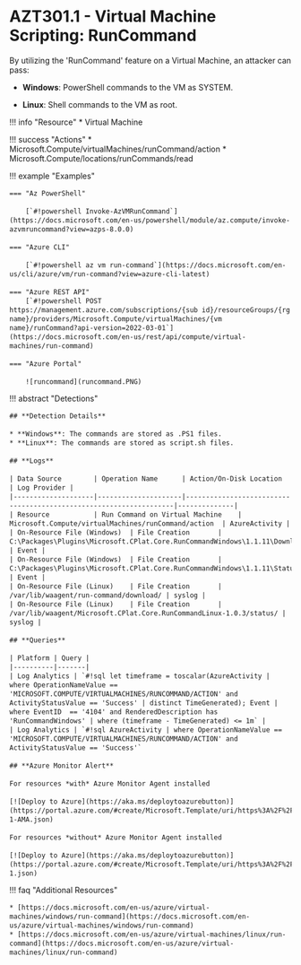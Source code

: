 # AZT301.1 - Virtual Machine Scripting: RunCommand

By utilizing the 'RunCommand' feature on a Virtual Machine, an attacker can pass:

* **Windows**: PowerShell commands to the VM as SYSTEM.

* **Linux**: Shell commands to the VM as root.

!!! info "Resource"
		* Virtual Machine

!!! success "Actions"
		* Microsoft.Compute/virtualMachines/runCommand/action
		* Microsoft.Compute/locations/runCommands/read

!!! example "Examples"
 
    === "Az PowerShell"

        [`#!powershell Invoke-AzVMRunCommand`](https://docs.microsoft.com/en-us/powershell/module/az.compute/invoke-azvmruncommand?view=azps-8.0.0)
		
    === "Azure CLI"

        [`#!powershell az vm run-command`](https://docs.microsoft.com/en-us/cli/azure/vm/run-command?view=azure-cli-latest)
		
    === "Azure REST API"	
		[`#!powershell POST https://management.azure.com/subscriptions/{sub id}/resourceGroups/{rg name}/providers/Microsoft.Compute/virtualMachines/{vm name}/runCommand?api-version=2022-03-01`](https://docs.microsoft.com/en-us/rest/api/compute/virtual-machines/run-command)

    === "Azure Portal"

        ![runcommand](runcommand.PNG)

!!! abstract "Detections"

	## **Detection Details**

	* **Windows**: The commands are stored as .PS1 files.
	* **Linux**: The commands are stored as script.sh files. 

	## **Logs** 

    | Data Source        | Operation Name      | Action/On-Disk Location                                               | Log Provider | 
    |--------------------|---------------------|-------------------------------------------------------------------|--------------|
    | Resource           | Run Command on Virtual Machine	 | Microsoft.Compute/virtualMachines/runCommand/action	| AzureActivity |
	| On-Resource File (Windows)  | File Creation       | C:\Packages\Plugins\Microsoft.CPlat.Core.RunCommandWindows\1.1.11\Downloads | Event |
	| On-Resource File (Windows)  | File Creation       |  C:\Packages\Plugins\Microsoft.CPlat.Core.RunCommandWindows\1.1.11\Status | Event |
	| On-Resource File (Linux)    | File Creation       | /var/lib/waagent/run-command/download/ | syslog |
	| On-Resource File (Linux)    | File Creation       | /var/lib/waagent/Microsoft.CPlat.Core.RunCommandLinux-1.0.3/status/ | syslog |

	## **Queries**

	| Platform | Query |
    |----------|-------|
	| Log Analytics | `#!sql let timeframe = toscalar(AzureActivity | where OperationNameValue == 'MICROSOFT.COMPUTE/VIRTUALMACHINES/RUNCOMMAND/ACTION' and ActivityStatusValue == 'Success' | distinct TimeGenerated); Event | where EventID  == '4104' and RenderedDescription has 'RunCommandWindows' | where (timeframe - TimeGenerated) <= 1m` |
	| Log Analytics | `#!sql AzureActivity | where OperationNameValue == 'MICROSOFT.COMPUTE/VIRTUALMACHINES/RUNCOMMAND/ACTION' and ActivityStatusValue == 'Success'`
	
	## **Azure Monitor Alert**
	
	For resources *with* Azure Monitor Agent installed
	
	[![Deploy to Azure](https://aka.ms/deploytoazurebutton)](https://portal.azure.com/#create/Microsoft.Template/uri/https%3A%2F%2Fraw.githubusercontent.com%2Fmicrosoft%2FAzDetectSuite%2Fmain%2FExecution%2FAZT301%2FAZT301-1-AMA.json)
	
	For resources *without* Azure Monitor Agent installed
	
	[![Deploy to Azure](https://aka.ms/deploytoazurebutton)](https://portal.azure.com/#create/Microsoft.Template/uri/https%3A%2F%2Fraw.githubusercontent.com%2Fmicrosoft%2FAzDetectSuite%2Fmain%2FExecution%2FAZT301%2FAZT301-1.json)	

!!! faq "Additional Resources"

	* [https://docs.microsoft.com/en-us/azure/virtual-machines/windows/run-command](https://docs.microsoft.com/en-us/azure/virtual-machines/windows/run-command)
	* [https://docs.microsoft.com/en-us/azure/virtual-machines/linux/run-command](https://docs.microsoft.com/en-us/azure/virtual-machines/linux/run-command)